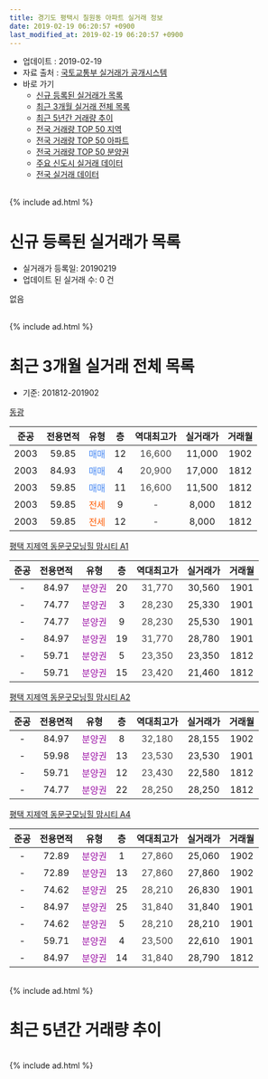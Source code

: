 ```yaml
---
title: 경기도 평택시 칠원동 아파트 실거래 정보
date: 2019-02-19 06:20:57 +0900
last_modified_at: 2019-02-19 06:20:57 +0900
---
```


* 업데이트 : 2019-02-19
* 자료 출처 : [국토교통부 실거래가 공개시스템](http://rt.molit.go.kr)
* 바로 가기
    * [신규 등록된 실거래가 목록](#신규-등록된-실거래가-목록)
    * [최근 3개월 실거래 전체 목록](#최근-3개월-실거래-전체-목록)
    * [최근 5년간 거래량 추이](#최근-5년간-거래량-추이)
    * [전국 거래량 TOP 50 지역](https://inasie.github.io/apt-trade-info/최근-3개월-전국에서-가장-거래가-많이-발생한-지역)
    * [전국 거래량 TOP 50 아파트](https://inasie.github.io/apt-trade-info/최근-3개월-전국에서-가장-거래가-많이-발생한-아파트)
    * [전국 거래량 TOP 50 분양권](https://inasie.github.io/apt-trade-info/최근-3개월-전국에서-가장-거래가-많이-발생한-분양권)
    * [주요 신도시 실거래 데이터](https://inasie.github.io/apt-trade-info/주요-신도시)
    * [전국 실거래 데이터](https://inasie.github.io/apt-trade-info/전국)
<br>
{% include ad.html %}
<br>

# 신규 등록된 실거래가 목록
* 실거래가 등록일: 20190219
* 업데이트 된 실거래 수: 0 건

없음

<br>
{% include ad.html %}
<br>

# 최근 3개월 실거래 전체 목록
* 기준: 201812-201902


[동광](https://search.naver.com/search.naver?query=%EA%B2%BD%EA%B8%B0%EB%8F%84+%ED%8F%89%ED%83%9D%EC%8B%9C+%EC%B9%A0%EC%9B%90%EB%8F%99+%EB%8F%99%EA%B4%91)

|준공|전용면적|유형|층|역대최고가|실거래가|거래월|
|:---:|:---:|:---:|:---:|:---:|:---:|:---:|
|2003|59.85|<span style="color:#4285f3">매매</span>|12|<span style="color:#444444">16,600</span>|11,000|1902|
|2003|84.93|<span style="color:#4285f3">매매</span>|4|<span style="color:#444444">20,900</span>|17,000|1812|
|2003|59.85|<span style="color:#4285f3">매매</span>|11|<span style="color:#444444">16,600</span>|11,500|1812|
|2003|59.85|<span style="color:#ff5a00">전세</span>|9|<span style="color:#444444">-</span>|8,000|1812|
|2003|59.85|<span style="color:#ff5a00">전세</span>|12|<span style="color:#444444">-</span>|8,000|1812|

[평택 지제역 동문굿모닝힐 맘시티 A1](https://search.naver.com/search.naver?query=%EA%B2%BD%EA%B8%B0%EB%8F%84+%ED%8F%89%ED%83%9D%EC%8B%9C+%EC%B9%A0%EC%9B%90%EB%8F%99+%ED%8F%89%ED%83%9D+%EC%A7%80%EC%A0%9C%EC%97%AD+%EB%8F%99%EB%AC%B8%EA%B5%BF%EB%AA%A8%EB%8B%9D%ED%9E%90+%EB%A7%98%EC%8B%9C%ED%8B%B0+A1)

|준공|전용면적|유형|층|역대최고가|실거래가|거래월|
|:---:|:---:|:---:|:---:|:---:|:---:|:---:|
|-|84.97|<span style="color:#9C11A5">분양권</span>|20|<span style="color:#444444">31,770</span>|30,560|1901|
|-|74.77|<span style="color:#9C11A5">분양권</span>|3|<span style="color:#444444">28,230</span>|25,330|1901|
|-|74.77|<span style="color:#9C11A5">분양권</span>|9|<span style="color:#444444">28,230</span>|25,530|1901|
|-|84.97|<span style="color:#9C11A5">분양권</span>|19|<span style="color:#444444">31,770</span>|28,780|1901|
|-|59.71|<span style="color:#9C11A5">분양권</span>|5|<span style="color:#444444">23,350</span>|23,350|1812|
|-|59.71|<span style="color:#9C11A5">분양권</span>|15|<span style="color:#444444">23,420</span>|21,460|1812|

[평택 지제역 동문굿모닝힐 맘시티 A2](https://search.naver.com/search.naver?query=%EA%B2%BD%EA%B8%B0%EB%8F%84+%ED%8F%89%ED%83%9D%EC%8B%9C+%EC%B9%A0%EC%9B%90%EB%8F%99+%ED%8F%89%ED%83%9D+%EC%A7%80%EC%A0%9C%EC%97%AD+%EB%8F%99%EB%AC%B8%EA%B5%BF%EB%AA%A8%EB%8B%9D%ED%9E%90+%EB%A7%98%EC%8B%9C%ED%8B%B0+A2)

|준공|전용면적|유형|층|역대최고가|실거래가|거래월|
|:---:|:---:|:---:|:---:|:---:|:---:|:---:|
|-|84.97|<span style="color:#9C11A5">분양권</span>|8|<span style="color:#444444">32,180</span>|28,155|1902|
|-|59.98|<span style="color:#9C11A5">분양권</span>|13|<span style="color:#444444">23,530</span>|23,530|1901|
|-|59.71|<span style="color:#9C11A5">분양권</span>|12|<span style="color:#444444">23,430</span>|22,580|1812|
|-|74.77|<span style="color:#9C11A5">분양권</span>|22|<span style="color:#444444">28,250</span>|28,250|1812|

[평택 지제역 동문굿모닝힐 맘시티 A4](https://search.naver.com/search.naver?query=%EA%B2%BD%EA%B8%B0%EB%8F%84+%ED%8F%89%ED%83%9D%EC%8B%9C+%EC%B9%A0%EC%9B%90%EB%8F%99+%ED%8F%89%ED%83%9D+%EC%A7%80%EC%A0%9C%EC%97%AD+%EB%8F%99%EB%AC%B8%EA%B5%BF%EB%AA%A8%EB%8B%9D%ED%9E%90+%EB%A7%98%EC%8B%9C%ED%8B%B0+A4)

|준공|전용면적|유형|층|역대최고가|실거래가|거래월|
|:---:|:---:|:---:|:---:|:---:|:---:|:---:|
|-|72.89|<span style="color:#9C11A5">분양권</span>|1|<span style="color:#444444">27,860</span>|25,060|1902|
|-|72.89|<span style="color:#9C11A5">분양권</span>|13|<span style="color:#444444">27,860</span>|27,860|1902|
|-|74.62|<span style="color:#9C11A5">분양권</span>|25|<span style="color:#444444">28,210</span>|26,830|1901|
|-|84.97|<span style="color:#9C11A5">분양권</span>|25|<span style="color:#444444">31,840</span>|31,840|1901|
|-|74.62|<span style="color:#9C11A5">분양권</span>|5|<span style="color:#444444">28,210</span>|28,210|1901|
|-|59.71|<span style="color:#9C11A5">분양권</span>|4|<span style="color:#444444">23,500</span>|22,610|1901|
|-|84.97|<span style="color:#9C11A5">분양권</span>|14|<span style="color:#444444">31,840</span>|28,790|1812|


<br>
{% include ad.html %}
<br>

# 최근 5년간 거래량 추이


<div style="width:100%;">
    <canvas id="deal_progress" height="200"></canvas>
</div>

<script>
new Chart(document.getElementById("deal_progress"), {
    type: 'line',
    data: {
        labels: ['201402','201403','201404','201405','201406','201407','201408','201409','201410','201411','201412','201501','201502','201503','201504','201505','201506','201507','201508','201509','201510','201511','201512','201601','201602','201603','201604','201605','201606','201607','201608','201609','201610','201611','201612','201701','201702','201703','201704','201705','201706','201707','201708','201709','201710','201711','201712','201801','201802','201803','201804','201805','201806','201807','201808','201809','201810','201811','201812','201901','201902'],
        datasets: [{
            label: '매매',
            pointRadius: 1,
            data: [3, 8, 7, 2, 2, 0, 4, 10, 6, 9, 2, 12, 5, 17, 11, 8, 7, 10, 4, 14, 11, 4, 7, 2, 5, 8, 7, 2, 9, 5, 6, 3, 11, 4, 6, 2, 2, 0, 6, 2, 7, 3, 6, 5, 3, 2, 4, 13, 6, 4, 8, 8, 5, 8, 7, 4, 17, 13, 7, 9, 4],
            borderColor: "rgba(255, 201, 14, 1)",
            backgroundColor: "rgba(255, 201, 14, 0.5)",
            fill: false,
            lineTension: 0
        },{
            label: '전월세',
            pointRadius: 1,
            data: [5, 6, 5, 6, 1, 3, 5, 2, 2, 6, 3, 3, 3, 2, 4, 2, 4, 1, 4, 8, 4, 3, 4, 2, 3, 1, 2, 4, 4, 2, 3, 3, 1, 1, 2, 2, 4, 2, 3, 3, 2, 1, 3, 3, 1, 2, 3, 2, 1, 5, 4, 0, 3, 5, 6, 1, 4, 1, 2, 0, 0],
            borderColor: "rgba(0, 141, 185, 1)",
            backgroundColor: "rgba(0, 141, 185, 0.5)",
            fill: false,
            lineTension: 0
        }
        ]
    },
    options: {
        responsive: true,
        title: {
            display: false
        },
        tooltips: {
            mode: 'index',
            intersect: false
        },
        hover: {
            mode: 'nearest',
            intersect: true
        },
        scales: {
            xAxes: [{
                display: true,
                scaleLabel: {
                    display: true,
                    labelString: '년/월'
                }
            }],
            yAxes: [{
                display: true,
                ticks: {
                    suggestedMin: 0,
                },
                scaleLabel: {
                    display: true,
                    labelString: '실거래 수'
                }
            }]
        }
    }
});

</script>


<br>
{% include ad.html %}
<br>

